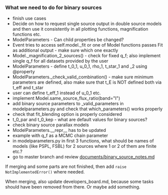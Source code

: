 ### What we need to do for binary sources

* finish use cases
* Decide on how to request single source output in double source models and then use it consistently in all plotting functions, magnification functions etc.
* ModelParameters - Can child properties be changed?
* Event tries to access self.model.\_fit or one of Model functions passes Fit as additional output - make sure which one exactly
* Model.\_magnification\_2\_sources() - check for fixed q\_f; also implement single q\_f for all datasets provided by the user
* ModelParameters - define t\_0\_1, u\_0\_1, rho\_1, t\_star\_1 and \_2 using @property
* ModelParameters.\_check\_valid\_combination() - make sure minimum parameters are defined, also make sure that t\_E is NOT defined both via t\_eff and t\_star
* user can define t\_eff\_1 instead of u\_0\_1 etc.
* implement Model.same\_source\_flux\_ratio(band="I")
* add binary source parameters to \_valid\_parameters in modelparameters.py and check that which\_parameters() works properly
* check that fit\_blending option is properly considered
* t\_0\_par and t\_0\_kep - what are default values for binary sources?
* check binary source parallax models
* ModelParameters.\_\_repr\_\_ has to be updated
* example with q\_f as a MCMC chain parameter
* in modelparameters.py in first 3 functions, what should be names of models (like PSPL, FSBL) for 2 sources where 1 or 2 of them are finite etc.?
* go to master branch and review [documents/binary_source_notes.md](https://github.com/rpoleski/MulensModel/blob/master/documents/binary_source_notes.md)

If merging and some parts are not finished, then add ```raise NotImplementedError()``` where needed.

When merging, also update developers_board.md, because some tasks should have been removed from there. Or maybe add something.

